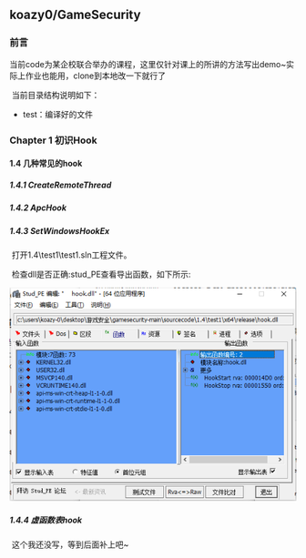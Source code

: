 ## koazy0/GameSecurity

### 前言

​		当前code为某企校联合举办的课程，这里仅针对课上的所讲的方法写出demo~实际上作业也能用，clone到本地改一下就行了

​		当前目录结构说明如下：

- test：编译好的文件

### Chapter 1 初识Hook

#### 1.4 几种常见的hook

##### 1.4.1 CreateRemoteThread



##### 1.4.2 ApcHook



##### 1.4.3 SetWindowsHookEx

​	 	打开1.4\test1\test1.sln工程文件。

​		检查dll是否正确:stud_PE查看导出函数，如下所示:

![image-20221025233100560](pic\image-20221025233100560.png)

##### 1.4.4 虚函数表hook

​		这个我还没写，等到后面补上吧~

